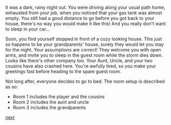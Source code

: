 
It was a dark, rainy night out. You were driving along your usual path home, exhausted from your job, when you noticed that your gas tank was almost empty. You still had a good distance to go before you got back to your house, there's no
way you would make it like this! And you really don't want to sleep in your car...   

Soon, you find yourself stopped in front of a cozy looking house. This just so happens to be your grandparents' house, surely they would let you stay for the night. Your assumptions are correct! They welcome you with open arms, and invite you to
sleep in the guest room while the storm dies down. Looks like there's other company too. Your Aunt, Uncle, and your two cousins have also crashed here. You're awfully tired, so you make your greetings fast before heading to the spare guest room.

Not long after, everyone decides to go to bed. The room setup is described as so:

* Room 1 includes the player and the cousins
* Room 2 includes the aunt and uncle
* Room 3 includes the grandparents

[next](first/firstvictims.md)
